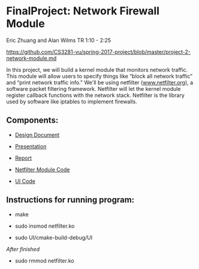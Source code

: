 # FinalProject: Network Firewall Module

Eric Zhuang and Alan Wilms
TR 1:10 - 2:25

https://github.com/CS3281-vu/spring-2017-project/blob/master/project-2-network-module.md

In this project, we will build a kernel module that monitors network traffic. This module will allow users to specify things like “block all network traffic” and “print network traffic info." We'll be using netfilter (www.netfilter.org), a software packet filtering framework. Netfilter will let the kernel module register callback functions with the network stack. Netfilter is the library used by software like iptables to implement firewalls.

## Components:

* [Design Document](./Docs/design.md)
* [Presentation](./Docs/ZhuangWilmsOS.pptx)
* [Report](./Docs/report.md)

* [Netfilter Module Code](./netfilter.c)
* [UI Code](./UI/User.h)

## Instructions for running program:

* make

* sudo insmod netfilter.ko

* sudo UI/cmake-build-debug/UI

*After finished*

* sudo rmmod netfilter.ko



